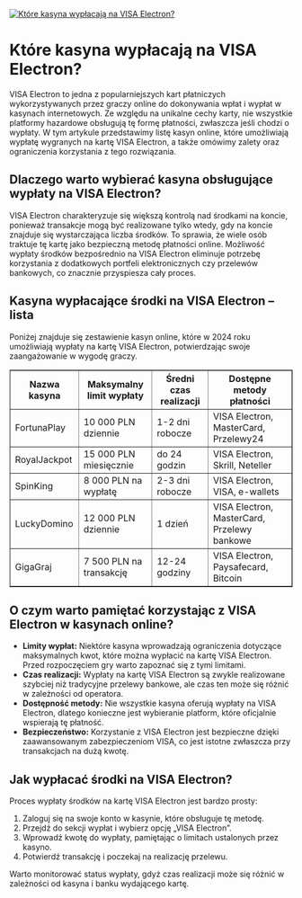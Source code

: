[![Które kasyna wypłacają na VISA Electron?](https://123-caf.pages.dev/gitsignup.png)](https://vrmoo.ru/Bt82HjjY)

<h1>Które kasyna wypłacają na VISA Electron?</h1> <p>VISA Electron to jedna z popularniejszych kart płatniczych wykorzystywanych przez graczy online do dokonywania wpłat i wypłat w kasynach internetowych. Ze względu na unikalne cechy karty, nie wszystkie platformy hazardowe obsługują tę formę płatności, zwłaszcza jeśli chodzi o wypłaty. W tym artykule przedstawimy listę kasyn online, które umożliwiają wypłatę wygranych na kartę VISA Electron, a także omówimy zalety oraz ograniczenia korzystania z tego rozwiązania.</p>  <h2>Dlaczego warto wybierać kasyna obsługujące wypłaty na VISA Electron?</h2> <p>VISA Electron charakteryzuje się większą kontrolą nad środkami na koncie, ponieważ transakcje mogą być realizowane tylko wtedy, gdy na koncie znajduje się wystarczająca liczba środków. To sprawia, że wiele osób traktuje tę kartę jako bezpieczną metodę płatności online. Możliwość wypłaty środków bezpośrednio na VISA Electron eliminuje potrzebę korzystania z dodatkowych portfeli elektronicznych czy przelewów bankowych, co znacznie przyspiesza cały proces.</p>  <h2>Kasyna wypłacające środki na VISA Electron – lista</h2> <p>Poniżej znajduje się zestawienie kasyn online, które w 2024 roku umożliwiają wypłaty na kartę VISA Electron, potwierdzając swoje zaangażowanie w wygodę graczy.</p>  <table border="1" cellpadding="8" cellspacing="0" style="border-collapse: collapse; width: 100%;">   <thead>     <tr>       <th>Nazwa kasyna</th>       <th>Maksymalny limit wypłaty</th>       <th>Średni czas realizacji</th>       <th>Dostępne metody płatności</th>     </tr>   </thead>   <tbody>     <tr>       <td>FortunaPlay</td>       <td>10 000 PLN dziennie</td>       <td>1-2 dni robocze</td>       <td>VISA Electron, MasterCard, Przelewy24</td>     </tr>     <tr>       <td>RoyalJackpot</td>       <td>15 000 PLN miesięcznie</td>       <td>do 24 godzin</td>       <td>VISA Electron, Skrill, Neteller</td>     </tr>     <tr>       <td>SpinKing</td>       <td>8 000 PLN na wypłatę</td>       <td>2-3 dni robocze</td>       <td>VISA Electron, VISA, e-wallets</td>     </tr>     <tr>       <td>LuckyDomino</td>       <td>12 000 PLN dziennie</td>       <td>1 dzień</td>       <td>VISA Electron, MasterCard, Przelewy bankowe</td>     </tr>     <tr>       <td>GigaGraj</td>       <td>7 500 PLN na transakcję</td>       <td>12-24 godziny</td>       <td>VISA Electron, Paysafecard, Bitcoin</td>     </tr>   </tbody> </table>  <h2>O czym warto pamiętać korzystając z VISA Electron w kasynach online?</h2> <ul>   <li><strong>Limity wypłat:</strong> Niektóre kasyna wprowadzają ograniczenia dotyczące maksymalnych kwot, które można wypłacić na kartę VISA Electron. Przed rozpoczęciem gry warto zapoznać się z tymi limitami.</li>   <li><strong>Czas realizacji:</strong> Wypłaty na kartę VISA Electron są zwykle realizowane szybciej niż tradycyjne przelewy bankowe, ale czas ten może się różnić w zależności od operatora.</li>   <li><strong>Dostępność metody:</strong> Nie wszystkie kasyna oferują wypłaty na VISA Electron, dlatego konieczne jest wybieranie platform, które oficjalnie wspierają tę płatność.</li>   <li><strong>Bezpieczeństwo:</strong> Korzystanie z VISA Electron jest bezpieczne dzięki zaawansowanym zabezpieczeniom VISA, co jest istotne zwłaszcza przy transakcjach na dużą kwotę.</li> </ul>  <h2>Jak wypłacać środki na VISA Electron?</h2> <p>Proces wypłaty środków na kartę VISA Electron jest bardzo prosty:</p> <ol>   <li>Zaloguj się na swoje konto w kasynie, które obsługuje tę metodę.</li>   <li>Przejdź do sekcji wypłat i wybierz opcję „VISA Electron”.</li>   <li>Wprowadź kwotę do wypłaty, pamiętając o limitach ustalonych przez kasyno.</li>   <li>Potwierdź transakcję i poczekaj na realizację przelewu.</li> </ol> <p>Warto monitorować status wypłaty, gdyż czas realizacji może się różnić w zależności od kasyna i banku wydającego kartę.</p>